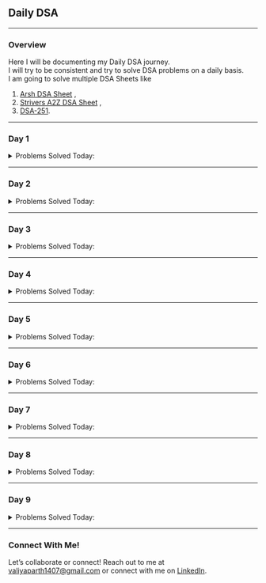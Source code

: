 ## Daily DSA

---

### Overview
Here I will be documenting my Daily DSA journey.<br>
I will try to be consistent and try to solve DSA problems on a daily basis.<br>
I am going to solve multiple DSA Sheets like 
1. [Arsh DSA Sheet](https://www.proelevate.in/dsa-practice/arsh-dsa-sheet) ,
2. [Strivers A2Z DSA Sheet](https://takeuforward.org/strivers-a2z-dsa-course/strivers-a2z-dsa-course-sheet-2) ,
3. [DSA-251](https://www.propeers.in/roadmaps/657d7e45e3609127743ec629).

---

### Day 1
<details>
  <summary>Problems Solved Today:</summary>
  
  - [Remove Duplicates from Sorted Array](https://leetcode.com/problems/remove-duplicates-from-sorted-array) {1, 2}
  - [Best Time to Buy and Sell Stock](https://leetcode.com/problems/best-time-to-buy-and-sell-stock) {1}
  - [Check if Array Is Sorted and Rotated](https://leetcode.com/problems/check-if-array-is-sorted-and-rotated) {2}
  - [Second largest element in the array](https://www.naukri.com/code360/problems/second-largest-element-in-the-array_873375) {3}
  - [Rotate array](https://www.naukri.com/code360/problems/rotate-array_1230543) {3}
</details>

---

### Day 2
<details>
  <summary>Problems Solved Today:</summary>

  - [Two Sum](https://leetcode.com/problems/two-sum/description/) {1}
  - [Move Zeroes](https://leetcode.com/problems/move-zeroes/description/) {1}
  - [Valid Parentheses](https://leetcode.com/problems/valid-parentheses/description/) {1}
  - [Duplicate Character in String](https://www.geeksforgeeks.org/print-all-the-duplicates-in-the-input-string/) {1}
  - [Find the Index of the First Occurrence in a String](https://leetcode.com/problems/find-the-index-of-the-first-occurrence-in-a-string/description/) {1}
</details>

--- 

### Day 3
<details>
  <summary>Problems Solved Today:</summary>
  
  - [Non-Decreasing Array](https://www.naukri.com/code360/problems/non-decreasing-array_699920?utm_source=youtube&utm_medium=affiliate&utm_campaign=parikh_youtube) {3}
  - [Equilibrium Index](https://www.naukri.com/code360/problems/equilibrium-index_893014) {3}
  - [Longest Common Prefix](https://leetcode.com/problems/longest-common-prefix/description/) {1}
  - [Sort Colors](https://leetcode.com/problems/sort-colors/) {1}
  - [Set Matrix Zeroes](https://leetcode.com/problems/set-matrix-zeroes/description/) {1}
  - [Find All Duplicates in an Array](https://leetcode.com/problems/find-all-duplicates-in-an-array/description/) {1}

</details>

---

### Day 4
<details>
  <summary>Problems Solved Today:</summary>

  - [3 Sum](https://leetcode.com/problems/3sum/) {1}
  - [Subarray Sums Divisible by K](https://leetcode.com/problems/subarray-sums-divisible-by-k/description/) {1}
  - [Maximum Product of Three Numbers](https://leetcode.com/problems/maximum-product-of-three-numbers/description/) {1}
  - [First Missing Positive](https://www.naukri.com/code360/problems/first-missing-positive_699946) {3}
</details>  

---

### Day 5
<details>
  <summary>Problems Solved Today:</summary>

  - [Container With Most Water](https://leetcode.com/problems/container-with-most-water/description/) {1}
  - [Product Array Puzzle](https://geeksforgeeks.org/problems/product-array-puzzle4525/1) {1}
</details>

--- 

### Day 6
<details>
  <summary>Problems Solved Today:</summary>

  - [Chocolate Distribution](https://www.geeksforgeeks.org/problems/chocolate-distribution-problem3825/1) {1}
  - [Jump Game](https://leetcode.com/problems/jump-game/) {1}
  - [Excel Sheet Column Title](https://leetcode.com/problems/excel-sheet-column-title/description/) {1}
  - [Ceiling in a sorted array](https://www.geeksforgeeks.org/ceiling-in-a-sorted-array/) {1}

</details>

---

### Day 7
<details>
  <summary>Problems Solved Today:</summary>

  - [Middle of the Linked List](https://leetcode.com/problems/middle-of-the-linked-list/description/)
  - [Linked List Cycle](https://leetcode.com/problems/linked-list-cycle/description/)
  - [Remove Duplicates from Sorted List](https://leetcode.com/problems/remove-duplicates-from-sorted-list/description/)

</details>

--- 

### Day 8
<details>
  <summary>Problems Solved Today:</summary>

  - [Convert Binary Number in a Linked List to Integer](https://leetcode.com/problems/convert-binary-number-in-a-linked-list-to-integer/description/)
  - [Remove Linked List Elements](https://leetcode.com/problems/remove-linked-list-elements/description/)
  - [Merge Two Sorted Lists](https://leetcode.com/problems/merge-two-sorted-lists/description/)

</details>

---

### Day 9
<details>
  <summary>Problems Solved Today:</summary>

  - [Contains Duplicate](https://leetcode.com/problems/contains-duplicate/description/)
  - [Valid Anagram](https://leetcode.com/problems/valid-anagram/description/)
  - [Group Anagram](https://leetcode.com/problems/group-anagrams/description/)

</details>

---

### Connect With Me!
Let’s collaborate or connect! Reach out to me at valiyaparth1407@gmail.com or connect with me on [LinkedIn](www.linkedin.com/in/parthvaliya).


